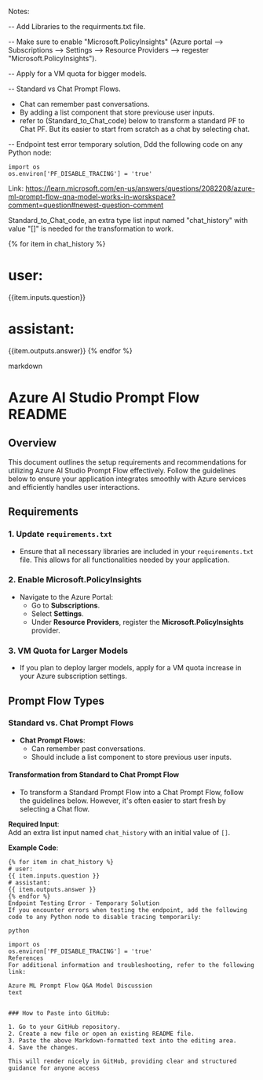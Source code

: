 Notes:

-- Add Libraries to the requirments.txt file.

-- Make sure to enable "Microsoft.PolicyInsights" (Azure portal --> Subscriptions --> Settings --> Resource Providers -->  regester "Microsoft.PolicyInsights").

-- Apply for a VM quota for bigger models.

-- Standard vs Chat Prompt Flows.
  - Chat can remember past conversations.
  - By adding a list component that store previouse user inputs.
  - refer to (Standard_to_Chat_code) below to transform a standard PF to  Chat PF. But its easier to start from scratch as a chat by selecting chat.

-- Endpoint test error temporary solution, Ddd the following code on any Python node:
  
    import os
    os.environ['PF_DISABLE_TRACING'] = 'true'

   Link: https://learn.microsoft.com/en-us/answers/questions/2082208/azure-ml-prompt-flow-qna-model-works-in-worskspace?comment=question#newest-question-comment




Standard_to_Chat_code, an extra type list input named "chat_history" with value "[]" is needed for the transformation to work.

  {% for item in chat_history %}
  # user:
  {{item.inputs.question}}
  # assistant:
  {{item.outputs.answer}}
  {% endfor %}





markdown

# Azure AI Studio Prompt Flow README

## Overview

This document outlines the setup requirements and recommendations for utilizing Azure AI Studio Prompt Flow effectively. Follow the guidelines below to ensure your application integrates smoothly with Azure services and efficiently handles user interactions.

## Requirements

### 1. Update `requirements.txt`
- Ensure that all necessary libraries are included in your `requirements.txt` file. This allows for all functionalities needed by your application.

### 2. Enable Microsoft.PolicyInsights
- Navigate to the Azure Portal:
  - Go to **Subscriptions**.
  - Select **Settings**.
  - Under **Resource Providers**, register the **Microsoft.PolicyInsights** provider.

### 3. VM Quota for Larger Models
- If you plan to deploy larger models, apply for a VM quota increase in your Azure subscription settings.

## Prompt Flow Types

### Standard vs. Chat Prompt Flows
- **Chat Prompt Flows**:
  - Can remember past conversations.
  - Should include a list component to store previous user inputs.

#### Transformation from Standard to Chat Prompt Flow
- To transform a Standard Prompt Flow into a Chat Prompt Flow, follow the guidelines below. However, it's often easier to start fresh by selecting a Chat flow.

**Required Input**:  
Add an extra list input named `chat_history` with an initial value of `[]`.

**Example Code**:
```jinja
{% for item in chat_history %}
# user:
{{ item.inputs.question }}
# assistant:
{{ item.outputs.answer }}
{% endfor %}
Endpoint Testing Error - Temporary Solution
If you encounter errors when testing the endpoint, add the following code to any Python node to disable tracing temporarily:

python

import os
os.environ['PF_DISABLE_TRACING'] = 'true'
References
For additional information and troubleshooting, refer to the following link:

Azure ML Prompt Flow Q&A Model Discussion
text


### How to Paste into GitHub:

1. Go to your GitHub repository.
2. Create a new file or open an existing README file.
3. Paste the above Markdown-formatted text into the editing area.
4. Save the changes.

This will render nicely in GitHub, providing clear and structured guidance for anyone access
